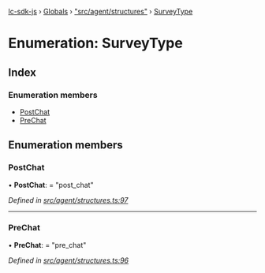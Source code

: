 [lc-sdk-js](../README.md) › [Globals](../globals.md) › ["src/agent/structures"](../modules/_src_agent_structures_.md) › [SurveyType](_src_agent_structures_.surveytype.md)

# Enumeration: SurveyType

## Index

### Enumeration members

* [PostChat](_src_agent_structures_.surveytype.md#postchat)
* [PreChat](_src_agent_structures_.surveytype.md#prechat)

## Enumeration members

###  PostChat

• **PostChat**: = "post_chat"

*Defined in [src/agent/structures.ts:97](https://github.com/livechat/lc-sdk-js/blob/38eeefe/src/agent/structures.ts#L97)*

___

###  PreChat

• **PreChat**: = "pre_chat"

*Defined in [src/agent/structures.ts:96](https://github.com/livechat/lc-sdk-js/blob/38eeefe/src/agent/structures.ts#L96)*
